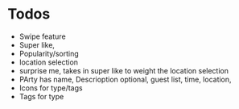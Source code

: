 # Todos

* Swipe feature
* Super like, 
* Popularity/sorting
* location selection
* surprise me, takes in super like to weight the location selection
* PArty has name, Descrioption optional, guest list, time, location, 
* Icons for type/tags
* Tags for type